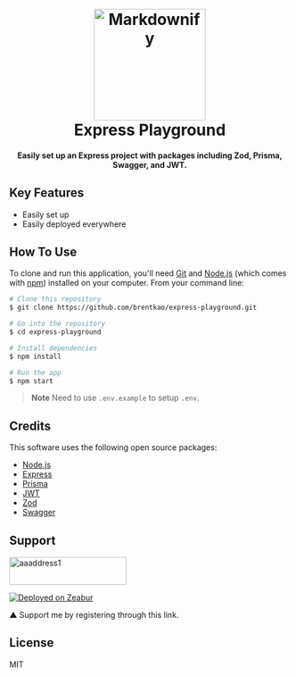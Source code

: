
<h1 align="center">
  <br>
  <a href="http://www.amitmerchant.com/electron-markdownify"><img src="https://www.parazeni.app/LOGO.png" alt="Markdownify" width="200"></a>
  <br>
  Express Playground
  <br>
</h1>

<h4 align="center">Easily set up an Express project with packages including Zod, Prisma, Swagger, and JWT.</h4>

<p align="center">

</p>


## Key Features
* Easily set up
* Easily deployed everywhere


## How To Use

To clone and run this application, you'll need [Git](https://git-scm.com) and [Node.js](https://nodejs.org/en/download/) (which comes with [npm](http://npmjs.com)) installed on your computer. From your command line:

```bash
# Clone this repository
$ git clone https://github.com/brentkao/express-playground.git

# Go into the repository
$ cd express-playground

# Install dependencies
$ npm install

# Run the app
$ npm start
```

> **Note**
> Need to use `.env.example` to setup `.env`.


## Credits

This software uses the following open source packages:

- [Node.js](https://nodejs.org)
- [Express](https://expressjs.com)
- [Prisma](https://www.prisma.io)
- [JWT](https://jwt.io)
- [Zod](https://zod.dev)
- [Swagger](https://swagger.io)




## Support

<a href="https://www.buymeacoffee.com/jdptph8q7gy" target="blank"> <img align="center" src="https://cdn.buymeacoffee.com/buttons/v2/default-yellow.png" height="50" width="210" alt="aaaddress1" /></a>

<a href="https://zeabur.com?referralCode=brentkao&utm_source=brentkao"><img src=https://zeabur.com/deployed-on-zeabur-light.svg alt="Deployed on Zeabur"/></a> 

▲ Support me by registering through this link.

## License
MIT
